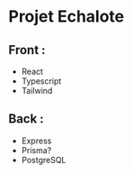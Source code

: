 # Projet Echalote


## Front :

- React
- Typescript
- Tailwind


## Back :

- Express
- Prisma?
- PostgreSQL